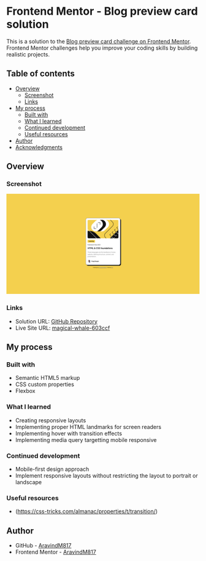 # Frontend Mentor - Blog preview card solution

This is a solution to the [Blog preview card challenge on Frontend Mentor](https://www.frontendmentor.io/challenges/blog-preview-card-ckPaj01IcS). Frontend Mentor challenges help you improve your coding skills by building realistic projects. 

## Table of contents

- [Overview](#overview)
  - [Screenshot](#screenshot)
  - [Links](#links)
- [My process](#my-process)
  - [Built with](#built-with)
  - [What I learned](#what-i-learned)
  - [Continued development](#continued-development)
  - [Useful resources](#useful-resources)
- [Author](#author)
- [Acknowledgments](#acknowledgments)

## Overview

### Screenshot

![](/Screenshot.png)

### Links

- Solution URL: [GitHub Repository](https://github.com/AravindM817/Blog-preview-card__Frontend-Mentor)
- Live Site URL: [magical-whale-603ccf](https://magical-whale-603ccf.netlify.app/)

## My process

### Built with

- Semantic HTML5 markup
- CSS custom properties
- Flexbox

### What I learned

- Creating responsive layouts
- Implementing proper HTML landmarks for screen readers
- Implementing hover with transition effects
- Implementing media query targetting mobile responsive

### Continued development

- Mobile-first design approach
- Implement responsive layouts without restricting the layout to portrait or landscape

### Useful resources

- (https://css-tricks.com/almanac/properties/t/transition/)

## Author

- GitHub - [AravindM817](https://github.com/AravindM817)
- Frontend Mentor - [AravindM817](https://www.frontendmentor.io/profile/AravindM817)


